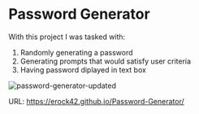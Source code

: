 # Password Generator 

With this project I was tasked with:

1) Randomly generating a password
2) Generating prompts that would satisfy user criteria
3) Having password diplayed in text box

![password-generator-updated](https://user-images.githubusercontent.com/95666323/150254191-7f3d89f1-c5bf-4565-9337-6036f4123809.PNG)

URL: https://erock42.github.io/Password-Generator/
